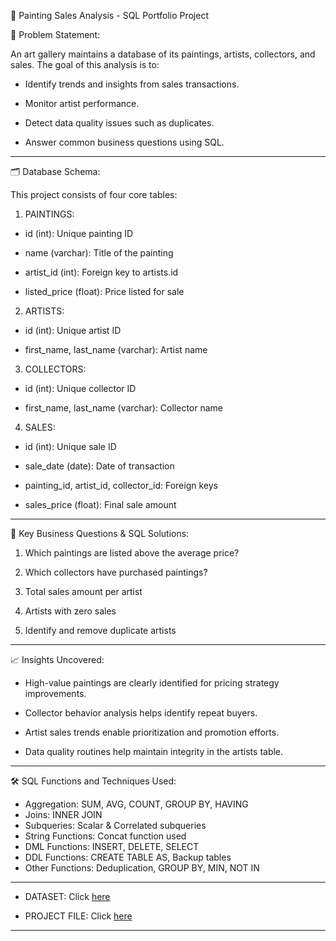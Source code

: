 🎨 Painting Sales Analysis - SQL Portfolio Project

📌 Problem Statement: 

An art gallery maintains a database of its paintings, artists, collectors, and sales. The goal of this analysis is to:

* Identify trends and insights from sales transactions.

* Monitor artist performance.

* Detect data quality issues such as duplicates.

* Answer common business questions using SQL.

---

🗂️ Database Schema:

This project consists of four core tables:

1. PAINTINGS:

* id (int): Unique painting ID

* name (varchar): Title of the painting

* artist_id (int): Foreign key to artists.id

* listed_price (float): Price listed for sale

2. ARTISTS:

* id (int): Unique artist ID

* first_name, last_name (varchar): Artist name

3. COLLECTORS:

* id (int): Unique collector ID

* first_name, last_name (varchar): Collector name

4. SALES:

* id (int): Unique sale ID

* sale_date (date): Date of transaction

* painting_id, artist_id, collector_id: Foreign keys

* sales_price (float): Final sale amount

---

🧠 Key Business Questions & SQL Solutions:

1. Which paintings are listed above the average price?

2. Which collectors have purchased paintings?

3. Total sales amount per artist

4. Artists with zero sales

5. Identify and remove duplicate artists

---

📈 Insights Uncovered:

* High-value paintings are clearly identified for pricing strategy improvements.

* Collector behavior analysis helps identify repeat buyers.

* Artist sales trends enable prioritization and promotion efforts.

* Data quality routines help maintain integrity in the artists table.

---

🛠️ SQL Functions and Techniques Used:

* Aggregation:	SUM, AVG, COUNT, GROUP BY, HAVING
* Joins:	INNER JOIN
* Subqueries:	Scalar & Correlated subqueries
* String Functions:	Concat function used
* DML Functions:	INSERT, DELETE, SELECT
* DDL Functions:	CREATE TABLE AS, Backup tables
* Other Functions: Deduplication, GROUP BY, MIN, NOT IN

---

* DATASET: Click [here](https://github.com/bhargav12341996/SQL-Projects/blob/main/Painting%20Sales%20Analysis%20using%20SQL/Dataset/Painting_Sales_Dataset.txt)

* PROJECT FILE: Click [here](https://github.com/bhargav12341996/SQL-Projects/blob/main/Painting%20Sales%20Analysis%20using%20SQL/Painting_Sales_Analysis.sql)

---
